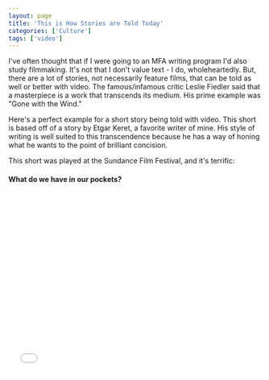 ```yaml
---
layout: page
title: 'This is How Stories are Told Today'
categories: ['Culture']
tags: ['video']
---
```

I've often thought that if I were going to an MFA writing program I'd also study filmmaking. It's not that I don't value text - I do, wholeheartedly. But, there are a lot of stories, not necessarily feature films, that can be told as well or better with video. The famous/infamous critic Leslie Fiedler said that a masterpiece is a work that transcends its medium. His prime example was "Gone with the Wind."

Here's a perfect example for a short story being told with video. This short is based off of a story by Etgar Keret, a favorite writer of mine. His style of writing is well suited to this transcendence because he has a way of honing what he wants to the point of brilliant concision.

This short was played at the Sundance Film Festival, and it's terrific:

#### What do we have in our pockets?

<iframe width="640" height="360" style="max-width:100%;" src="//www.youtube.com/embed/6qrwwM1Hgwk?rel=0" frameborder="0" allowfullscreen></iframe>
